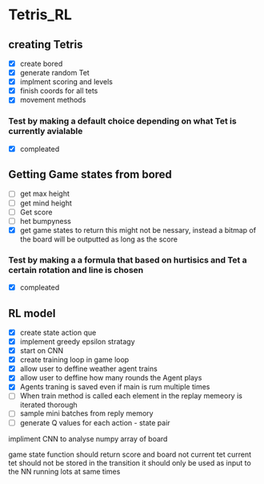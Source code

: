 # Tetris_RL

## creating Tetris
- [x] create bored
- [X] generate random Tet 
- [X] implment scoring and levels 
- [X] finish coords for all tets
- [X] movement methods
### Test by making a default choice depending on what Tet is currently avialable 
- [X] compleated

## Getting Game states from bored 
- [ ] get max height
- [ ] get mind height
- [ ] Get score 
- [ ] het bumpyness 
- [X] get game states to return
this might not be nessary, instead a bitmap of the board will be outputted as long as the score 

### Test by making a a formula that based on hurtisics and Tet a certain rotation and line is chosen
- [X] compleated

## RL model
- [X] create state action que
- [X] implement greedy epsilon stratagy
- [X] start on CNN
- [X] create training loop in game loop
- [X] allow user to deffine weather agent trains
- [X] allow user to deffine how many rounds the Agent plays 
- [X] Agents traning is saved even if main is rum multiple times 
- [ ] When train method is called each element in the replay memeory is iterated thorough 
- [ ] sample mini batches from reply memory 
- [ ] generate Q values for each action - state pair

impliment CNN to analyse numpy array of board 

game state function should return score and board not current tet
current tet should not be stored in the transition it should only be used as input to the NN 
running lots at same times 

